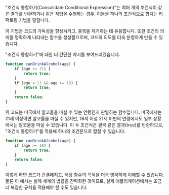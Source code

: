 "조건식 통합하기(Consolidate Conditional Expression)"는 여러 개의 조건식이 같은 결과를 반환하거나 같은 작업을 수행하는 경우, 이들을 하나의 조건식으로 합치는 리팩토링 기법을 말합니다.

이 기법은 코드의 가독성을 향상시키고, 중복을 제거하는 데 유용합니다. 또한 조건의 의미를 명확하게 나타내는 함수를 생성함으로써, 코드의 의도를 더욱 분명하게 만들 수 있습니다.

"조건식 통합하기"에 대한 더 간단한 예시를 보여드리겠습니다.

```js
function canDrinkAlcohol(age) {
    if (age >= 21) {
        return true;
    }
    if (age < 21 && age >= 18) {
        return true;
    }
    return false;
}
```

위 코드는 미국에서 알코올을 마실 수 있는 연령인지 판별하는 함수입니다. 미국에서는 21세 이상이면 알코올을 마실 수 있지만, 18세 이상 21세 미만의 연령에서도 일부 상황에서는 알코올을 마실 수 있습니다. 이 두 조건식은 결국 같은 결과(true)를 반환하므로, "조건식 통합하기"를 적용해 하나의 조건문으로 합칠 수 있습니다.

```js
function canDrinkAlcohol(age) {
    if (age >= 18) {
        return true;
    }
    return false;
}
```

이렇게 하면 코드가 간결해지고, 해당 함수의 목적을 더욱 명확하게 이해할 수 있습니다. 물론 이 예시는 실제 세계의 법률을 간략화한 것이므로, 실제 애플리케이션에서는 조금 더 복잡한 규칙을 적용해야 할 수도 있습니다.